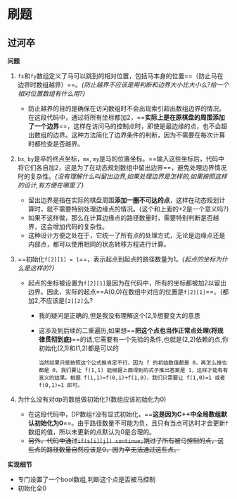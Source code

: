 # 刷题

## 过河卒

**问题**

1. `fx`和`fy`数组定义了马可以跳到的相对位置，包括马本身的位置==（防止马在边界时数组越界）==。*{防止越界不应该是用判断和边界大小比大小么?给一个相对位置数组有什么用?}*

   - 防止越界的目的是确保在访问数组时不会出现索引超出数组边界的情况。在这段代码中，通过将所有坐标都加2，==**实际上是在原棋盘的周围添加了一个边界**==，这样在访问马的控制点时，即使是最边缘的点，也不会超出数组的边界。这种方法简化了边界条件的判断，因为不需要在每次计算时都检查是否越界。

2. `bx`, `by`是卒的终点坐标，`mx`, `my`是马的位置坐标。==输入这些坐标后，代码中将它们各自加2，这是为了在动态规划数组中留出边界==，避免处理边界情况时的复杂性。*{没有理解什么叫留出边界,如果处理边界是怎样的,如果按照这样的设计,有方便在哪里了}*

   - 留出边界是指在实际的棋盘周围**添加一圈不可达的点**，这样在动态规划计算时，就不需要特别处理边缘点的情况。{这个和上面的+2是一个意义吗?}
   - 如果不这样做，那么在计算边缘点的路径数量时，需要特别判断是否越界，这会增加代码的复杂性。
   - 这种设计方便之处在于，它统一了所有点的处理方式，无论是边缘点还是内部点，都可以使用相同的状态转移方程进行计算。

3. ==初始化`f[2][1] = 1`==，表示起点到起点的路径数量为1。*{起点的坐标为什么是这样的?}*

   - 起点的坐标被设置为`f[2][1]`是因为在代码中，所有的坐标都被加2以留出边界。因此，实际的起点==A(0,0)在数组中对应的位置是`f[2][1]`==。{都加2,不应该是`[2][2]`么?

     - 我的疑问是正确的,但是我没有理解这个(2,1)想要变大的意思

     - 这涉及到后续的二重遍历,如果想==**把这个点也当作正常点处理(将规律贯彻到底)**==的话,它需要有一个先验的条件,也就是(2,2)依赖的点,你初始化(2,1)和(1,2)都是可以的

       ```
       当然如果只是按照这个公式推肯定不行，因为 f 的初始数值都是 0，再怎么推也都是 0，我们要让 f(1,1) 能根据上面得到的式子推出答案是 1，这样才能有有意义的结果。根据 f(1,1)=f(0,1)+f(1,0)，我们只需要让 f(1,0)=1 或者 f(0,1)=1 即可。
       ```

       

4. 为什么没有对dp的数组做初始化?(数组应该初始化为0)

   - 在这段代码中，DP数组`f`没有显式初始化，==**这是因为C++中全局数组默认初始化为0**==。由于路径数量不可能为负，且只有当点可达时才会更新`f`数组的值，所以未更新的点默认为0是合理的。
   - ~~另外，代码中通过`if(s[i][j]) continue;`跳过了所有被马控制的点，这些点的路径数量自然应该是0，因为卒无法通过这些点。~~

**实现细节**

- 专门设置了一个bool数组,判断这个点是否被马控制
- 初始化全0
